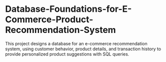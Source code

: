 # Database-Foundations-for-E-Commerce-Product-Recommendation-System
This project designs a database for an e-commerce recommendation system, using customer behavior, product details, and transaction history to provide personalized product suggestions with SQL queries.
